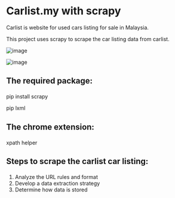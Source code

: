 # Carlist.my with scrapy

Carlist is website for used cars listing for sale in Malaysia. <p>
This project uses scrapy to scrape the car listing data from carlist. <p>
  
![image](https://user-images.githubusercontent.com/24800888/176110115-1be8a033-4a49-477a-92cd-ac07ea9d5932.png)<p>
![image](https://user-images.githubusercontent.com/24800888/176110991-cfb15ab8-c0c1-4f73-a358-8a69c5c5e022.png)<p>

## The required package:<p>
pip install scrapy <p>
pip lxml 

## The chrome extension:<p>
xpath helper

## Steps to scrape the carlist car listing:<p>
1. Analyze the URL rules and format
2. Develop a data extraction strategy
3. Determine how data is stored
